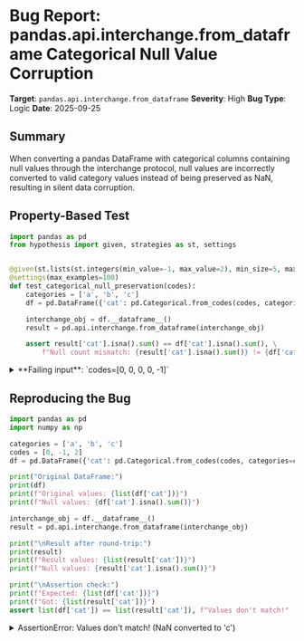 # Bug Report: pandas.api.interchange.from_dataframe Categorical Null Value Corruption

**Target**: `pandas.api.interchange.from_dataframe`
**Severity**: High
**Bug Type**: Logic
**Date**: 2025-09-25

## Summary

When converting a pandas DataFrame with categorical columns containing null values through the interchange protocol, null values are incorrectly converted to valid category values instead of being preserved as NaN, resulting in silent data corruption.

## Property-Based Test

```python
import pandas as pd
from hypothesis import given, strategies as st, settings


@given(st.lists(st.integers(min_value=-1, max_value=2), min_size=5, max_size=20))
@settings(max_examples=100)
def test_categorical_null_preservation(codes):
    categories = ['a', 'b', 'c']
    df = pd.DataFrame({'cat': pd.Categorical.from_codes(codes, categories=categories)})

    interchange_obj = df.__dataframe__()
    result = pd.api.interchange.from_dataframe(interchange_obj)

    assert result['cat'].isna().sum() == df['cat'].isna().sum(), \
        f"Null count mismatch: {result['cat'].isna().sum()} != {df['cat'].isna().sum()}"
```

<details>

<summary>
**Failing input**: `codes=[0, 0, 0, 0, -1]`
</summary>
```
Traceback (most recent call last):
  File "/home/npc/pbt/agentic-pbt/worker_/13/hypo.py", line 19, in <module>
    test_categorical_null_preservation()
    ~~~~~~~~~~~~~~~~~~~~~~~~~~~~~~~~~~^^
  File "/home/npc/pbt/agentic-pbt/worker_/13/hypo.py", line 6, in test_categorical_null_preservation
    @settings(max_examples=100)
                   ^^^
  File "/home/npc/miniconda/lib/python3.13/site-packages/hypothesis/core.py", line 2124, in wrapped_test
    raise the_error_hypothesis_found
  File "/home/npc/pbt/agentic-pbt/worker_/13/hypo.py", line 14, in test_categorical_null_preservation
    assert result['cat'].isna().sum() == df['cat'].isna().sum(), \
           ^^^^^^^^^^^^^^^^^^^^^^^^^^^^^^^^^^^^^^^^^^^^^^^^^^^^
AssertionError: Null count mismatch: 0 != 1
Falsifying example: test_categorical_null_preservation(
    codes=[0, 0, 0, 0, -1],
)
Explanation:
    These lines were always and only run by failing examples:
        /home/npc/pbt/agentic-pbt/worker_/13/hypo.py:15
```
</details>

## Reproducing the Bug

```python
import pandas as pd
import numpy as np

categories = ['a', 'b', 'c']
codes = [0, -1, 2]
df = pd.DataFrame({'cat': pd.Categorical.from_codes(codes, categories=categories)})

print("Original DataFrame:")
print(df)
print(f"Original values: {list(df['cat'])}")
print(f"Null values: {df['cat'].isna().sum()}")

interchange_obj = df.__dataframe__()
result = pd.api.interchange.from_dataframe(interchange_obj)

print("\nResult after round-trip:")
print(result)
print(f"Result values: {list(result['cat'])}")
print(f"Null values: {result['cat'].isna().sum()}")

print("\nAssertion check:")
print(f"Expected: {list(df['cat'])}")
print(f"Got: {list(result['cat'])}")
assert list(df['cat']) == list(result['cat']), f"Values don't match!"
```

<details>

<summary>
AssertionError: Values don't match! (NaN converted to 'c')
</summary>
```
Original DataFrame:
   cat
0    a
1  NaN
2    c
Original values: ['a', nan, 'c']
Null values: 1

Result after round-trip:
  cat
0   a
1   c
2   c
Result values: ['a', 'c', 'c']
Null values: 0

Assertion check:
Expected: ['a', nan, 'c']
Got: ['a', 'c', 'c']
Traceback (most recent call last):
  File "/home/npc/pbt/agentic-pbt/worker_/13/repo.py", line 24, in <module>
    assert list(df['cat']) == list(result['cat']), f"Values don't match!"
           ^^^^^^^^^^^^^^^^^^^^^^^^^^^^^^^^^^^^^^
AssertionError: Values don't match!
```
</details>

## Why This Is A Bug

This bug violates pandas' documented categorical data specification where the code `-1` explicitly represents a null/missing value. The issue occurs in the `categorical_column_to_series` function at line 254 of `from_dataframe.py`:

```python
values = categories[codes % len(categories)]
```

When processing categorical data with null values (code = -1), the modulo operation incorrectly wraps the -1 index: `-1 % 3 = 2`, causing the null value to be mapped to `categories[2]` instead of being preserved as NaN. This results in **silent data corruption** where missing values are converted to valid category values without any warning or error.

The pandas documentation clearly states that -1 is the sentinel value for missing data in categorical arrays. The interchange protocol specification also requires proper preservation of missing values during data exchange. The current implementation violates both these requirements, potentially leading to incorrect analysis results and decisions based on corrupted data.

## Relevant Context

The bug is located in `/home/npc/pbt/agentic-pbt/envs/pandas_env/lib/python3.13/site-packages/pandas/core/interchange/from_dataframe.py` at lines 253-256. The comment at line 251-252 states "Doing module in order to not get IndexError for out-of-bounds sentinel values" which indicates a misunderstanding of the categorical encoding specification. The -1 sentinel is not an "out-of-bounds" value that needs wrapping - it's a special value with specific meaning (null/missing) that must be preserved.

The pandas documentation for `Categorical.from_codes` explicitly states that -1 is used to indicate missing values. This is a fundamental part of the categorical data type contract that the interchange protocol implementation must respect.

## Proposed Fix

```diff
--- a/pandas/core/interchange/from_dataframe.py
+++ b/pandas/core/interchange/from_dataframe.py
@@ -249,10 +249,17 @@ def categorical_column_to_series(col: Column) -> tuple[pd.Series, Any]:
         codes_buff, codes_dtype, offset=col.offset, length=col.size()
     )

-    # Doing module in order to not get ``IndexError`` for
-    # out-of-bounds sentinel values in `codes`
+    # Handle null values (-1 codes) properly
     if len(categories) > 0:
-        values = categories[codes % len(categories)]
+        # Create a mask for null values (code == -1)
+        null_mask = codes == -1
+        # For valid codes, map to categories; for null codes, use placeholder
+        valid_codes = np.where(null_mask, 0, codes)
+        values = categories[valid_codes]
+        # Convert to object array to allow NaN assignment
+        values = values.astype(object)
+        # Set null positions to NaN
+        values[null_mask] = np.nan
     else:
         values = codes
```